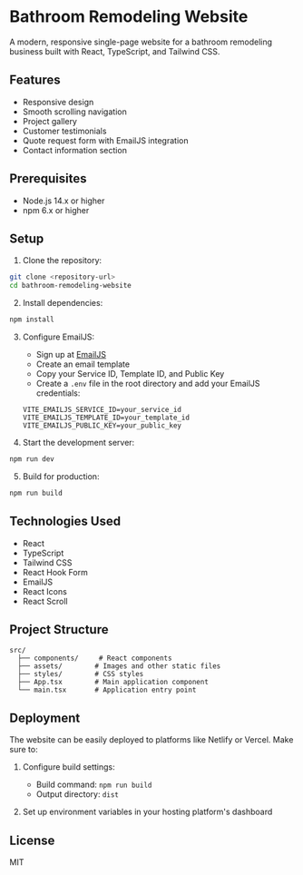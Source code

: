 # Bathroom Remodeling Website

A modern, responsive single-page website for a bathroom remodeling business built with React, TypeScript, and Tailwind CSS.

## Features

- Responsive design
- Smooth scrolling navigation
- Project gallery
- Customer testimonials
- Quote request form with EmailJS integration
- Contact information section

## Prerequisites

- Node.js 14.x or higher
- npm 6.x or higher

## Setup

1. Clone the repository:
```bash
git clone <repository-url>
cd bathroom-remodeling-website
```

2. Install dependencies:
```bash
npm install
```

3. Configure EmailJS:
   - Sign up at [EmailJS](https://www.emailjs.com/)
   - Create an email template
   - Copy your Service ID, Template ID, and Public Key
   - Create a `.env` file in the root directory and add your EmailJS credentials:
   ```
   VITE_EMAILJS_SERVICE_ID=your_service_id
   VITE_EMAILJS_TEMPLATE_ID=your_template_id
   VITE_EMAILJS_PUBLIC_KEY=your_public_key
   ```

4. Start the development server:
```bash
npm run dev
```

5. Build for production:
```bash
npm run build
```

## Technologies Used

- React
- TypeScript
- Tailwind CSS
- React Hook Form
- EmailJS
- React Icons
- React Scroll

## Project Structure

```
src/
  ├── components/     # React components
  ├── assets/        # Images and other static files
  ├── styles/        # CSS styles
  ├── App.tsx        # Main application component
  └── main.tsx       # Application entry point
```

## Deployment

The website can be easily deployed to platforms like Netlify or Vercel. Make sure to:

1. Configure build settings:
   - Build command: `npm run build`
   - Output directory: `dist`

2. Set up environment variables in your hosting platform's dashboard

## License

MIT 